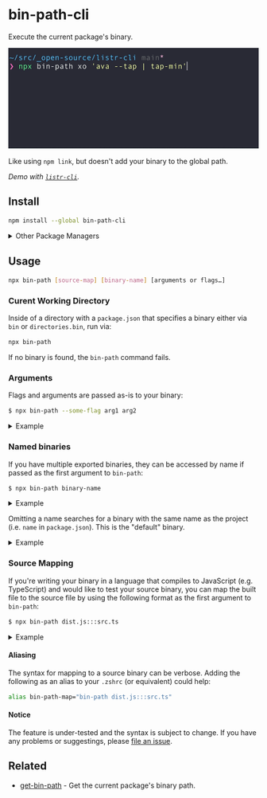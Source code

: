 # bin-path-cli

Execute the current package's binary.

<p align="center"><img src="media/demo.gif"></p>

Like using `npm link`, but doesn't add your binary to the global path.

*Demo with [`listr-cli`](https://github.com/tommy-mitchell/listr-cli).*

## Install

```sh
npm install --global bin-path-cli
```

<details>
<summary>Other Package Managers</summary>

```sh
yarn global add bin-path-cli
```
</details>

## Usage

```sh
npx bin-path [source-map] [binary-name] [arguments or flags…]
```

### Curent Working Directory

Inside of a directory with a `package.json` that specifies a binary either via `bin` or `directories.bin`, run via:

```sh
npx bin-path
```

If no binary is found, the `bin-path` command fails.

### Arguments

Flags and arguments are passed as-is to your binary:

```sh
$ npx bin-path --some-flag arg1 arg2
```

<details>
<summary>Example</summary>

```js
// cli.js
#!/usr/bin/env node
import process from "node:process";

const args = process.argv.slice(2);
console.log(`Arguments: [${args.join(", ")}]`);
```

```sh
$ npx bin-path arg1 arg2
#=> "Arguments: [arg1, arg2]"
```
</details>

### Named binaries

If you have multiple exported binaries, they can be accessed by name if passed as the first argument to `bin-path`:

```sh
$ npx bin-path binary-name
```

<details>
<summary>Example</summary>

```jsonc
// package.json
"bin": {
	"foo": "./foo.js",
	"bar": "./bar.js"
}
```

```sh
# `foo` binary
$ npx bin-path foo --foo-flag

# `bar` binary
$ npx bin-path bar --bar-flag
```
</details>

Omitting a name searches for a binary with the same name as the project (i.e. `name` in `package.json`). This is the "default" binary.

<details>
<summary>Example</summary>

```jsonc
// package.json
"name": "foo",
"bin": {
	"foo": "./foo.js",
	"bar": "./bar.js"
}
```

```sh
# `foo` binary
$ npx bin-path --foo-flag
```
</details>

### Source Mapping

If you're writing your binary in a language that compiles to JavaScript (e.g. TypeScript) and would like to test your source binary, you can map the built file to the source file by using the following format as the first argument to `bin-path`:

```sh
$ npx bin-path dist.js:::src.ts
```

<details>
<summary>Example</summary>

```
\__ dist/
    \__ cli.js
\__ src/
    \__ cli.ts
\__ package.json
```

</details>

#### Aliasing

The syntax for mapping to a source binary can be verbose. Adding the following as an alias to your `.zshrc` (or equivalent) could help:

```sh
alias bin-path-map="bin-path dist.js:::src.ts"
```

#### Notice

The feature is under-tested and the syntax is subject to change. If you have any problems or suggestings, please [file an issue](https://github.com/tommy-mitchell/bin-path-cli/issues/new).

## Related

- [get-bin-path](https://github.com/ehmicky/get-bin-path) - Get the current package's binary path.
